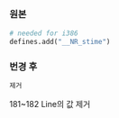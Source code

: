 ### 원본
```Python
# needed for i386
defines.add("__NR_stime")
```
### 번경 후
```Python
제거
```
181~182 Line의 값 제거